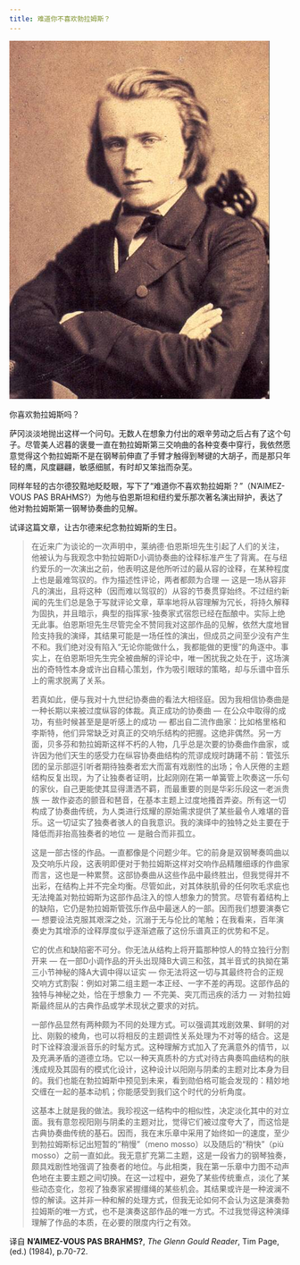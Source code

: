 ```yaml
---
title: 难道你不喜欢勃拉姆斯？
---
```


![brahms-1853](/images/brahms-1853.jpg)

你喜欢勃拉姆斯吗？

萨冈淡淡地抛出这样一个问句。无数人在想象力付出的艰辛劳动之后占有了这个句子。尽管美人迟暮的褒曼一直在勃拉姆斯第三交响曲的各种变奏中穿行，我依然愿意觉得这个勃拉姆斯不是在钢琴前伸直了手臂才触得到琴键的大胡子，而是那只年轻的鹰，风度翩翩，敏感细腻，有时却又笨拙而杂芜。

同样年轻的古尔德狡黠地眨眨眼，写下了“难道你不喜欢勃拉姆斯？”（N’AIMEZ-VOUS PAS BRAHMS?）为他与伯恩斯坦和纽约爱乐那次著名演出辩护，表达了他对勃拉姆斯第一钢琴协奏曲的见解。

试译这篇文章，让古尔德来纪念勃拉姆斯的生日。

>在近来广为谈论的一次声明中，莱纳德·伯恩斯坦先生引起了人们的关注，他被认为与我观念中勃拉姆斯D小调协奏曲的诠释标准产生了背离。在与纽约爱乐的一次演出之前，他表明这是他所听过的最从容的诠释，在某种程度上也是最难驾驭的。作为描述性评论，两者都颇为合理 — 这是一场从容非凡的演出，且将这种（因而难以驾驭的）从容的节奏贯穿始终。不过纽约新闻的先生们总是急于写就评论文章，草率地将从容理解为冗长，将持久解释为固执，并且暗示，典型的指挥家-独奏家式宿怨已经在酝酿中。实际上绝无此事。伯恩斯坦先生尽管完全不赞同我对这部作品的见解，依然大度地冒险支持我的演绎，其结果可能是一场任性的演出，但成员之间至少没有产生不和。我们绝对没有陷入“无论你能做什么，我都能做的更慢”的角逐中。事实上，在伯恩斯坦先生完全被曲解的评论中，唯一困扰我之处在于，这场演出的奇特性本身或许出自精心策划，作为吸引眼球的策略，却与乐谱中音乐上的需求脱离了关系。
>
>若真如此，便与我对十九世纪协奏曲的看法大相径庭。因为我相信协奏曲是一种长期以来被过度纵容的体裁。真正成功的协奏曲 — 在公众中取得的成功，有些时候甚至是是听感上的成功 — 都出自二流作曲家：比如格里格和李斯特，他们异常缺乏对真正的交响乐结构的把握。这绝非偶然。另一方面，贝多芬和勃拉姆斯这样不朽的人物，几乎总是次要的协奏曲作曲家，或许因为他们天生的感受力在纵容协奏曲结构的荒谬成规时踌躇不前：管弦乐团的呈示部逗引听者期待独奏者宏大而富有戏剧性的出场；令人厌倦的主题结构反复出现，为了让独奏者证明，比起刚刚在第一单簧管上吹奏这一乐句的家伙，自己更能使其显得潇洒不羁，而最重要的则是华彩乐段这一老派贵族 — 故作姿态的颤音和琶音，在基本主题上过度地搔首弄姿。所有这一切构成了协奏曲传统，为人类进行炫耀的原始需求提供了某些最令人难堪的音乐。这一切证实了独奏者骇人的自我意识。我的演绎中的独特之处主要在于降低而非抬高独奏者的地位 — 是融合而非孤立。
>
>这是一部古怪的作品。一直都像是个问题少年。它的前身是双钢琴奏鸣曲以及交响乐片段，这表明即便对于勃拉姆斯这样对交响作品精雕细琢的作曲家而言，这也是一种累赘。这部协奏曲从这些作品中最终胜出，但我觉得并不出彩，在结构上并不完全均衡。尽管如此，对其体肤肌骨的任何吹毛求疵也无法掩盖对勃拉姆斯为这部作品注入的惊人想象力的赞赏。尽管有着结构上的缺陷，它仍是勃拉姆斯管弦乐作品中最迷人的一部。因而我们想要演奏它 — 想要设法克服其艰深之处，沉溺于无与伦比的笔触；在我看来，百年演奏史为其增添的诠释厚度似乎逐渐遮蔽了这份乐谱真正的优势和不足。
>
>它的优点和缺陷密不可分。你无法从结构上将开篇那种惊人的特立独行分割开来 — 在一部D小调作品的开头出现降B大调三和弦，其半音式的执拗在第三小节神秘的降A大调中得以证实 — 你无法将这一切与其最终符合的正规交响方式割裂：例如对第二组主题一本正经、一字不差的再现。这部作品的独特与神秘之处，恰在于想象力 — 不完美、突兀而迅疾的活力 — 对勃拉姆斯最终屈从的古典作品或学术现状之要求的对抗。
>
>一部作品显然有两种颇为不同的处理方式。可以强调其戏剧效果、鲜明的对比、刚毅的棱角，也可以将相反的主题调性关系处理为不对等的结合。这是时下诠释浪漫派音乐的时髦方式。这种理解方式加入了充满意外的情节，以及充满矛盾的道德立场。它以一种天真质朴的方式对待古典奏鸣曲结构的肤浅成规及其固有的模式化设计，这种设计以阳刚与阴柔的主题对比本身为目的。我们也能在勃拉姆斯中预见到未来，看到勋伯格可能会发现的：精妙地交缠在一起的基本动机；你能感受到我们这个时代的分析角度。
>
>这基本上就是我的做法。我珍视这一结构中的相似性，决定淡化其中的对立面。我有意忽视阳刚与阴柔的主题对比，觉得它们被过度夸大了，而这恰是古典协奏曲传统的基石。因而，我在末乐章中采用了始终如一的速度，至少到勃拉姆斯标记出短暂的“稍慢”（meno mosso）以及随后的“稍快”（più mosso）之前一直如此。我无意扩充第二主题，这是一段省力的钢琴独奏，颇具戏剧性地强调了独奏者的地位。与此相类，我在第一乐章中力图不动声色地在主要主题之间切换。在这一过程中，避免了某些传统重点，淡化了某些动态变化，忽视了独奏家紧握缰绳的某些机会。其结果或许是一种波澜不惊的解读。这并非一种和解的处理方式，但我无论如何不会认为这是演奏勃拉姆斯的唯一方式，也不是演奏这部作品的唯一方式。不过我觉得这种演绎理解了作品的本质，在必要的限度内行之有效。

译自 **N’AIMEZ-VOUS PAS BRAHMS?**, *The Glenn Gould Reader*, Tim Page, (ed.) (1984), p.70-72.
